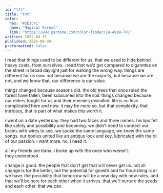 ```yaml
---
id: "t4t"
title: "t4t"
color:
  hex: "#2E3C41"
  name: "Magical Forest"
  link: "https://www.pantone.com/color-finder/19-4908-TPG"
written: 2022-04-15
published: 2025-08-09
preformatted: false
---
```

i read that things used to be different for us. that we used to hide behind heavy coats, from ourselves. i read that we’d get compared to cigarettes on the street in broad daylight just for walking the wrong way. things are different for us now. not because we are the majority, but because we are not, and we know that. our difference is our value.

things changed because seasons did. the old trees that once ruled the forest have fallen, been subsumed into the soil. things changed because our elders fought for us and their enemies dwindled. life is no less complicated here and now. it may be more so. but that complexity, that intricacy, that is part of what makes this worth it. 

i went on a date yesterday. they had two faces and three names. his lips felt like safety and possibility and becoming. we didn’t need to connect our brains with wires to see. we spoke the same language, we knew the same songs. our bodies united like an antique lock and key, lubricated with the oil of our passion. i want more. no, i need it.

all my friends are trans. i broke up with the ones who weren’t.<br>
they understood.

change is good. the people that don’t get that will never get us. not all change is for the better, but the potential for growth and for flourishing is all we have. the possibility that tomorrow will be a new day with new rules. and that we’ll be here for each other when it arrives. that we’ll nurture the seeds and each other. that we can.